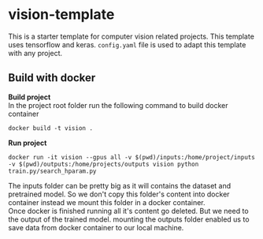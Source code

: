 # vision-template
This is a starter template for computer vision related projects. This template uses tensorflow
and keras. `config.yaml` file is used to adapt this template with any project. 
## Build with docker
**Build project**  
In the project root folder run the following command to build docker container
```docker
docker build -t vision .
```
**Run project**
```docker
docker run -it vision --gpus all -v $(pwd)/inputs:/home/project/inputs -v $(pwd)/outputs:/home/projects/outputs vision python train.py/search_hparam.py
```
The inputs folder can be pretty big as it will contains the dataset and pretrained model. So we don't copy this
folder's content into docker container instead we mount this folder in a docker container.  
Once docker is finished running all it's content go deleted. But we need to the output of the trained model.
mounting the outputs folder enabled us to save data from docker container to our local machine.
